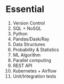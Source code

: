 # Essential

1. Version Control
2. SQL + NoSQL
3. Python
4. Pandas/Dask/Ray
5. Data Structures
6. Probability & Statistics
7. ML Algorithm
8. Parallel computing
9. REST API
10. Kubernetes + Airflow
11. Unit/Integration tests
